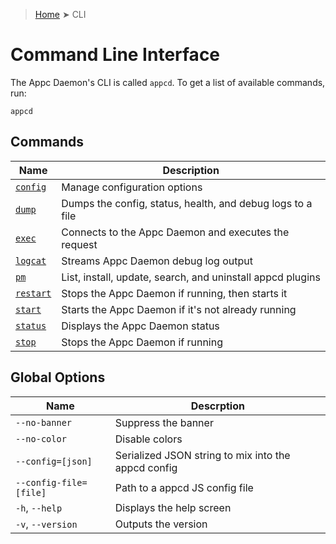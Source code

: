 > [Home](../README.md) ➤ CLI

# Command Line Interface

The Appc Daemon's CLI is called `appcd`. To get a list of available commands, run:

	appcd

## Commands

| Name                  | Description                                                |
| --------------------- | ---------------------------------------------------------- |
| [`config`](config.md)   | Manage configuration options                               |
| [`dump`](dump.md)       | Dumps the config, status, health, and debug logs to a file |
| [`exec`](exec.md)       | Connects to the Appc Daemon and executes the request       |
| [`logcat`](logcat.md)   | Streams Appc Daemon debug log output                       |
| [`pm`](pm.md)           | List, install, update, search, and uninstall appcd plugins |
| [`restart`](restart.md) | Stops the Appc Daemon if running, then starts it           |
| [`start`](start.md)     | Starts the Appc Daemon if it's not already running         |
| [`status`](status.md)   | Displays the Appc Daemon status                            |
| [`stop`](stop.md)       | Stops the Appc Daemon if running                           |

## Global Options

| Name                   | Descrption                                          |
| ---------------------- | --------------------------------------------------- |
| `--no-banner`          | Suppress the banner                                 |
| `--no-color`           | Disable colors                                      |
| `--config=[json]`      | Serialized JSON string to mix into the appcd config |
| `--config-file=[file]` | Path to a appcd JS config file                      |
| `-h`, `--help`         | Displays the help screen                            |
| `-v`, `--version`      | Outputs the version                                 |
